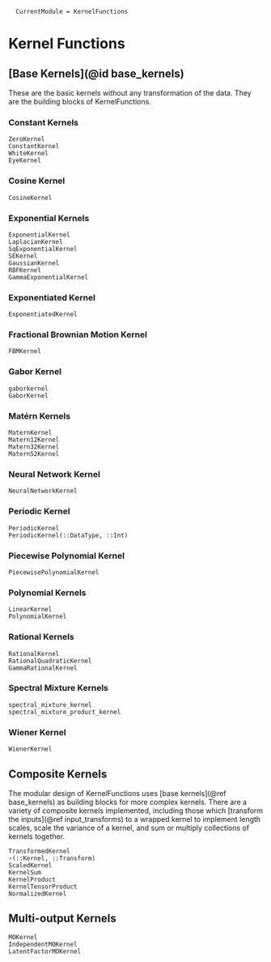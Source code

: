 ```@meta
  CurrentModule = KernelFunctions
```

# Kernel Functions

## [Base Kernels](@id base_kernels)

These are the basic kernels without any transformation of the data. They are the building blocks of KernelFunctions.

### Constant Kernels

```@docs
ZeroKernel
ConstantKernel
WhiteKernel
EyeKernel
```

### Cosine Kernel

```@docs
CosineKernel
```

### Exponential Kernels

```@docs
ExponentialKernel
LaplacianKernel
SqExponentialKernel
SEKernel
GaussianKernel
RBFKernel
GammaExponentialKernel
```

### Exponentiated Kernel

```@docs
ExponentiatedKernel
```

### Fractional Brownian Motion Kernel

```@docs
FBMKernel
```

### Gabor Kernel

```@docs
gaborkernel
GaborKernel
```

### Matérn Kernels

```@docs
MaternKernel
Matern12Kernel
Matern32Kernel
Matern52Kernel
```

### Neural Network Kernel

```@docs
NeuralNetworkKernel
```

### Periodic Kernel

```@docs
PeriodicKernel
PeriodicKernel(::DataType, ::Int)
```

### Piecewise Polynomial Kernel

```@docs
PiecewisePolynomialKernel
```

### Polynomial Kernels

```@docs
LinearKernel
PolynomialKernel
```

### Rational Kernels

```@docs
RationalKernel
RationalQuadraticKernel
GammaRationalKernel
```

### Spectral Mixture Kernels

```@docs
spectral_mixture_kernel
spectral_mixture_product_kernel
```

### Wiener Kernel

```@docs
WienerKernel
```

## Composite Kernels

The modular design of KernelFunctions uses [base kernels](@ref base_kernels) as building
blocks for more complex kernels. There are a variety of composite kernels implemented,
including those which [transform the inputs](@ref input_transforms) to a wrapped kernel
to implement length scales, scale the variance of a kernel, and sum or multiply collections
of kernels together.

```@docs
TransformedKernel
∘(::Kernel, ::Transform)
ScaledKernel
KernelSum
KernelProduct
KernelTensorProduct
NormalizedKernel
```

## Multi-output Kernels

```@docs
MOKernel
IndependentMOKernel
LatentFactorMOKernel
```
